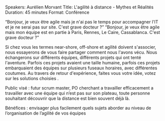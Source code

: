 Speakers: Aurélien Morvant
Title: L'agilité à distance - Mythes et Réalités
Duration: 45 minutes
Format: Conférence

“Bonjour, je veux être agile mais je n'ai pas le temps pour accompagner l'IT et je ne serai pas sur site.
C'est grave docteur ?”
“Bonjour, je veux être agile mais mon équipe est en partie à Paris, Rennes, Le Caire, Cassablanca.
C'est grave docteur ?”

Si chez vous les termes near-shore, off-shore et agilité doivent s'associer, nous essayerons de vous faire partager comment nous l'avons vécu.
Nous échangerons sur différents équipes, différents projets qui ont tenté l'aventure.
Parfois ces projets avaient une taille humaine, parfois ces projets embarquaient des équipes sur plusieurs fuseaux horaires, avec différentes coutumes. 
Au travers de retour d'expérience, faites vous votre idée, votez sur les solutions choisies .

Public visé : futur scrum master, PO cherchant a travailler efficacement a travailler avec une équipe qui n’est pas sur son plateau, toute personne souhaitant découvrir que la distance est bien souvent déjà là.

Bénéfices : envisager plus facilement quels sujets aborder au niveau de l’organisation de l’agilité de vos équipes
